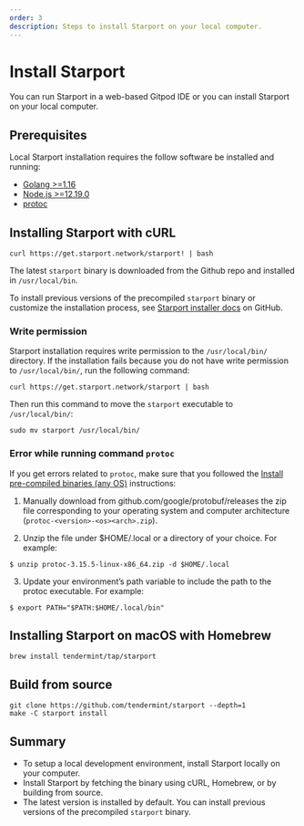 ```yaml
---
order: 3
description: Steps to install Starport on your local computer.
---
```


# Install Starport

You can run Starport in a web-based Gitpod IDE or you can install Starport on your local computer.

## Prerequisites

Local Starport installation requires the follow software be installed and running:

- [Golang >=1.16](https://golang.org/)
- [Node.js >=12.19.0](https://nodejs.org/)
- [protoc](https://grpc.io/docs/protoc-installation)

## Installing Starport with cURL

```
curl https://get.starport.network/starport! | bash
```

The latest `starport` binary is downloaded from the Github repo and installed in `/usr/local/bin`.

To install previous versions of the precompiled `starport` binary or customize the installation process, see [Starport installer docs](https://github.com/allinbits/starport-installer) on GitHub.

### Write permission

Starport installation requires write permission to the `/usr/local/bin/` directory. If the installation fails because you do not have write permission to `/usr/local/bin/`, run the following command:

```
curl https://get.starport.network/starport | bash
```

Then run this command to move the `starport` executable to `/usr/local/bin/`:

```
sudo mv starport /usr/local/bin/
```

### Error while running command `protoc`

If you get errors related to `protoc`, make sure that you followed the [Install pre-compiled binaries (any OS)](https://grpc.io/docs/protoc-installation/#install-pre-compiled-binaries-any-os) instructions:

1. Manually download from github.com/google/protobuf/releases the zip file corresponding to your operating system and computer architecture (`protoc-<version>-<os><arch>.zip`).

2. Unzip the file under $HOME/.local or a directory of your choice. For example:

```
$ unzip protoc-3.15.5-linux-x86_64.zip -d $HOME/.local
```

3. Update your environment’s path variable to include the path to the protoc executable. For example:

```
$ export PATH="$PATH:$HOME/.local/bin"
```

## Installing Starport on macOS with Homebrew

```
brew install tendermint/tap/starport
```

## Build from source

```
git clone https://github.com/tendermint/starport --depth=1
make -C starport install
```

## Summary

- To setup a local development environment, install Starport locally on your computer.
- Install Starport by fetching the binary using cURL, Homebrew, or by building from source.
- The latest version is installed by default. You can install previous versions of the precompiled `starport` binary.

